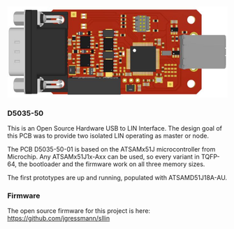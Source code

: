 ![USB_CAN-FD](/images/D5035_50.jpg?raw=true)

### D5035-50
This is an Open Source Hardware USB to LIN Interface.
The design goal of this PCB was to provide two isolated LIN operating as master or node.

The PCB D5035-50-01 is based on the ATSAMx51J microcontroller from Microchip.
Any ATSAMx51J1x-Axx can be used, so every variant in TQFP-64, the bootloader and the firmware work on all three memory sizes.

The first prototypes are up and running, populated with ATSAMD51J18A-AU.


### Firmware
The open source firmware for this project is here: https://github.com/jgressmann/sllin
